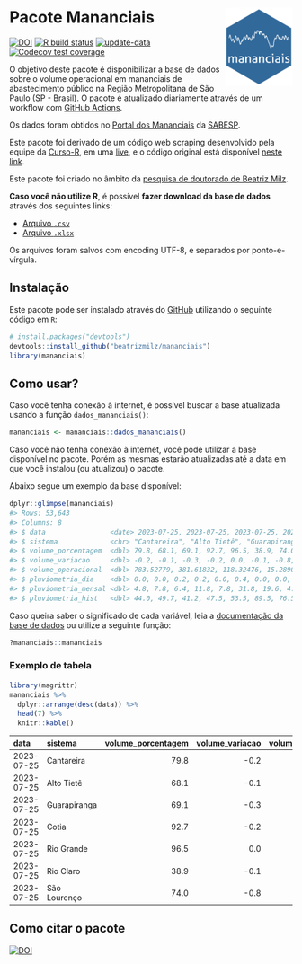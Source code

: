 
<!-- README.md is generated from README.Rmd. Please edit that file -->

# Pacote Mananciais <img src="man/figures/hexlogo.png" align="right" width = "120px"/>

<!-- badges: start -->

[![DOI](https://zenodo.org/badge/DOI/10.5281/zenodo.4733056.svg)](https://doi.org/10.5281/zenodo.4733056)
[![R build
status](https://github.com/beatrizmilz/mananciais/workflows/R-CMD-check/badge.svg)](https://github.com/beatrizmilz/mananciais/actions)
[![update-data](https://github.com/beatrizmilz/mananciais/actions/workflows/2-update_data.yaml/badge.svg)](https://github.com/beatrizmilz/mananciais/actions/workflows/2-update_data.yaml)
[![Codecov test
coverage](https://codecov.io/gh/beatrizmilz/mananciais/branch/master/graph/badge.svg)](https://codecov.io/gh/beatrizmilz/mananciais?branch=master)
<!-- badges: end -->

O objetivo deste pacote é disponibilizar a base de dados sobre o volume
operacional em mananciais de abastecimento público na Região
Metropolitana de São Paulo (SP - Brasil). O pacote é atualizado
diariamente através de um workflow com [GitHub
Actions](https://github.com/beatrizmilz/mananciais/actions).

Os dados foram obtidos no [Portal dos
Mananciais](http://mananciais.sabesp.com.br/Situacao) da
[SABESP](http://site.sabesp.com.br/site/Default.aspx).

Este pacote foi derivado de um código web scraping desenvolvido pela
equipe da [Curso-R](https://www.curso-r.com/), em uma
[live](https://youtu.be/jvZIxrMmOcQ), e o código original está
disponível [neste
link](https://github.com/curso-r/lives/blob/master/drafts/20200730_scraper_sabesp.R).

Este pacote foi criado no âmbito da [pesquisa de doutorado de Beatriz
Milz](https://beatrizmilz.github.io/tese/).

**Caso você não utilize R**, é possível **fazer download da base de
dados** através dos seguintes links:

- [Arquivo
  `.csv`](https://github.com/beatrizmilz/mananciais/raw/master/inst/extdata/mananciais.csv)
- [Arquivo
  `.xlsx`](https://github.com/beatrizmilz/mananciais/blob/master/inst/extdata/mananciais.xlsx?raw=true)

Os arquivos foram salvos com encoding UTF-8, e separados por
ponto-e-vírgula.

## Instalação

Este pacote pode ser instalado através do [GitHub](https://github.com/)
utilizando o seguinte código em `R`:

``` r
# install.packages("devtools")
devtools::install_github("beatrizmilz/mananciais")
library(mananciais)
```

## Como usar?

Caso você tenha conexão à internet, é possível buscar a base atualizada
usando a função `dados_mananciais()`:

``` r
mananciais <- mananciais::dados_mananciais() 
```

Caso você não tenha conexão à internet, você pode utilizar a base
disponível no pacote. Porém as mesmas estarão atualizadas até a data em
que você instalou (ou atualizou) o pacote.

Abaixo segue um exemplo da base disponível:

``` r
dplyr::glimpse(mananciais)
#> Rows: 53,643
#> Columns: 8
#> $ data                <date> 2023-07-25, 2023-07-25, 2023-07-25, 2023-07-25, 2…
#> $ sistema             <chr> "Cantareira", "Alto Tietê", "Guarapiranga", "Cotia…
#> $ volume_porcentagem  <dbl> 79.8, 68.1, 69.1, 92.7, 96.5, 38.9, 74.0, 80.0, 68…
#> $ volume_variacao     <dbl> -0.2, -0.1, -0.3, -0.2, 0.0, -0.1, -0.8, -0.1, -0.…
#> $ volume_operacional  <dbl> 783.52779, 381.61832, 118.32476, 15.28905, 108.219…
#> $ pluviometria_dia    <dbl> 0.0, 0.0, 0.2, 0.2, 0.0, 0.4, 0.0, 0.0, 0.2, 0.0, …
#> $ pluviometria_mensal <dbl> 4.8, 7.8, 6.4, 11.8, 7.8, 31.8, 19.6, 4.8, 7.8, 6.…
#> $ pluviometria_hist   <dbl> 44.0, 49.7, 41.2, 47.5, 53.5, 89.5, 76.5, 44.0, 49…
```

Caso queira saber o significado de cada variável, leia a [documentação
da base de
dados](https://beatrizmilz.github.io/mananciais/reference/mananciais.html)
ou utilize a seguinte função:

``` r
?mananciais::mananciais
```

### Exemplo de tabela

``` r
library(magrittr)
mananciais %>% 
  dplyr::arrange(desc(data)) %>% 
  head(7) %>%
  knitr::kable()
```

| data       | sistema      | volume_porcentagem | volume_variacao | volume_operacional | pluviometria_dia | pluviometria_mensal | pluviometria_hist |
|:-----------|:-------------|-------------------:|----------------:|-------------------:|-----------------:|--------------------:|------------------:|
| 2023-07-25 | Cantareira   |               79.8 |            -0.2 |          783.52779 |              0.0 |                 4.8 |              44.0 |
| 2023-07-25 | Alto Tietê   |               68.1 |            -0.1 |          381.61832 |              0.0 |                 7.8 |              49.7 |
| 2023-07-25 | Guarapiranga |               69.1 |            -0.3 |          118.32476 |              0.2 |                 6.4 |              41.2 |
| 2023-07-25 | Cotia        |               92.7 |            -0.2 |           15.28905 |              0.2 |                11.8 |              47.5 |
| 2023-07-25 | Rio Grande   |               96.5 |             0.0 |          108.21942 |              0.0 |                 7.8 |              53.5 |
| 2023-07-25 | Rio Claro    |               38.9 |            -0.1 |            5.31579 |              0.4 |                31.8 |              89.5 |
| 2023-07-25 | São Lourenço |               74.0 |            -0.8 |           65.74284 |              0.0 |                19.6 |              76.5 |

## Como citar o pacote

[![DOI](https://zenodo.org/badge/DOI/10.5281/zenodo.4733056.svg)](https://doi.org/10.5281/zenodo.4733056)
